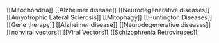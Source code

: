 [[Mitochondria]]
[[Alzheimer disease]]
[[Neurodegenerative diseases]]
[[Amyotrophic Lateral Sclerosis]]
[[Mitophagy]]
[[Huntington Diseases]]
[[Gene therapy]]
[[Alzheimer disease]]
[[Neurodegenerative diseases]]
[[nonviral vectors]]
[[Viral Vectors]]
[[Schizophrenia Retroviruses]]
